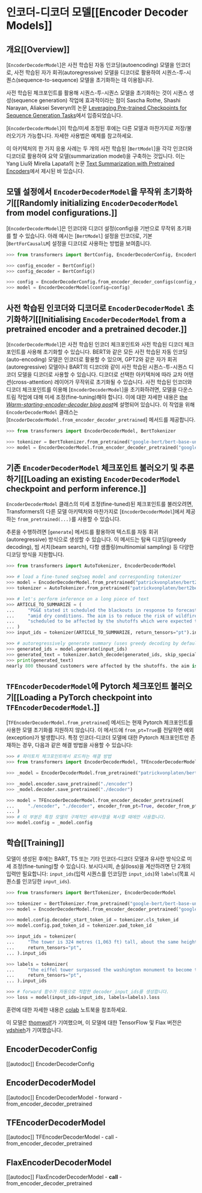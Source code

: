 <!--Copyright 2020 The HuggingFace Team. All rights reserved.

Licensed under the Apache License, Version 2.0 (the "License"); you may not use this file except in compliance with
the License. You may obtain a copy of the License at

http://www.apache.org/licenses/LICENSE-2.0

Unless required by applicable law or agreed to in writing, software distributed under the License is distributed on
an "AS IS" BASIS, WITHOUT WARRANTIES OR CONDITIONS OF ANY KIND, either express or implied. See the License for the
specific language governing permissions and limitations under the License.

⚠️ Note that this file is in Markdown but contain specific syntax for our doc-builder (similar to MDX) that may not be
rendered properly in your Markdown viewer.

-->

# 인코더-디코더 모델[[Encoder Decoder Models]]

## 개요[[Overview]]

[`EncoderDecoderModel`]은 사전 학습된 자동 인코딩(autoencoding) 모델을 인코더로, 사전 학습된 자가 회귀(autoregressive) 모델을 디코더로 활용하여 시퀀스-투-시퀀스(sequence-to-sequence) 모델을 초기화하는 데 이용됩니다.

사전 학습된 체크포인트를 활용해 시퀀스-투-시퀀스 모델을 초기화하는 것이 시퀀스 생성(sequence generation) 작업에 효과적이라는 점이 Sascha Rothe, Shashi Narayan, Aliaksei Severyn의 논문 [Leveraging Pre-trained Checkpoints for Sequence Generation Tasks](https://arxiv.org/abs/1907.12461)에서 입증되었습니다.

[`EncoderDecoderModel`]이 학습/미세 조정된 후에는 다른 모델과 마찬가지로 저장/불러오기가 가능합니다. 자세한 사용법은 예제를 참고하세요.

이 아키텍처의 한 가지 응용 사례는 두 개의 사전 학습된 [`BertModel`]을 각각 인코더와 디코더로 활용하여 요약 모델(summarization model)을 구축하는 것입니다. 이는 Yang Liu와 Mirella Lapata의 논문 [Text Summarization with Pretrained Encoders](https://arxiv.org/abs/1908.08345)에서 제시된 바 있습니다.

## 모델 설정에서 `EncoderDecoderModel`을 무작위 초기화하기[[Randomly initializing `EncoderDecoderModel` from model configurations.]]

[`EncoderDecoderModel`]은 인코더와 디코더 설정(config)을 기반으로 무작위 초기화를 할 수 있습니다. 아래 예시는 [`BertModel`] 설정을 인코더로, 기본 [`BertForCausalLM`] 설정을 디코더로 사용하는 방법을 보여줍니다.

```python
>>> from transformers import BertConfig, EncoderDecoderConfig, EncoderDecoderModel

>>> config_encoder = BertConfig()
>>> config_decoder = BertConfig()

>>> config = EncoderDecoderConfig.from_encoder_decoder_configs(config_encoder, config_decoder)
>>> model = EncoderDecoderModel(config=config)
```

## 사전 학습된 인코더와 디코더로 `EncoderDecoderModel` 초기화하기[[Initialising `EncoderDecoderModel` from a pretrained encoder and a pretrained decoder.]]

[`EncoderDecoderModel`]은 사전 학습된 인코더 체크포인트와 사전 학습된 디코더 체크포인트를 사용해 초기화할 수 있습니다. BERT와 같은 모든 사전 학습된 자동 인코딩(auto-encoding) 모델은 인코더로 활용할 수 있으며, GPT2와 같은 자가 회귀(autoregressive) 모델이나 BART의 디코더와 같이 사전 학습된 시퀀스-투-시퀀스 디코더 모델을 디코더로 사용할 수 있습니다. 디코더로 선택한 아키텍처에 따라 교차 어텐션(cross-attention) 레이어가 무작위로 초기화될 수 있습니다. 사전 학습된 인코더와 디코더 체크포인트를 이용해 [`EncoderDecoderModel`]을 초기화하려면, 모델을 다운스트림 작업에 대해 미세 조정(fine-tuning)해야 합니다. 이에 대한 자세한 내용은 [the *Warm-starting-encoder-decoder blog post*](https://huggingface.co/blog/warm-starting-encoder-decoder)에 설명되어 있습니다. 이 작업을 위해 `EncoderDecoderModel` 클래스는 [`EncoderDecoderModel.from_encoder_decoder_pretrained`] 메서드를 제공합니다.


```python
>>> from transformers import EncoderDecoderModel, BertTokenizer

>>> tokenizer = BertTokenizer.from_pretrained("google-bert/bert-base-uncased")
>>> model = EncoderDecoderModel.from_encoder_decoder_pretrained("google-bert/bert-base-uncased", "google-bert/bert-base-uncased")
```

## 기존 `EncoderDecoderModel` 체크포인트 불러오기 및 추론하기[[Loading an existing `EncoderDecoderModel` checkpoint and perform inference.]]

`EncoderDecoderModel` 클래스의 미세 조정(fine-tuned)된 체크포인트를 불러오려면, Transformers의 다른 모델 아키텍처와 마찬가지로 [`EncoderDecoderModel`]에서 제공하는 `from_pretrained(...)`를 사용할 수 있습니다.

추론을 수행하려면 [`generate`] 메서드를 활용하여 텍스트를 자동 회귀(autoregressive) 방식으로 생성할 수 있습니다. 이 메서드는 탐욕 디코딩(greedy decoding), 빔 서치(beam search), 다항 샘플링(multinomial sampling) 등 다양한 디코딩 방식을 지원합니다.

```python
>>> from transformers import AutoTokenizer, EncoderDecoderModel

>>> # load a fine-tuned seq2seq model and corresponding tokenizer
>>> model = EncoderDecoderModel.from_pretrained("patrickvonplaten/bert2bert_cnn_daily_mail")
>>> tokenizer = AutoTokenizer.from_pretrained("patrickvonplaten/bert2bert_cnn_daily_mail")

>>> # let's perform inference on a long piece of text
>>> ARTICLE_TO_SUMMARIZE = (
...     "PG&E stated it scheduled the blackouts in response to forecasts for high winds "
...     "amid dry conditions. The aim is to reduce the risk of wildfires. Nearly 800 thousand customers were "
...     "scheduled to be affected by the shutoffs which were expected to last through at least midday tomorrow."
... )
>>> input_ids = tokenizer(ARTICLE_TO_SUMMARIZE, return_tensors="pt").input_ids

>>> # autoregressively generate summary (uses greedy decoding by default)
>>> generated_ids = model.generate(input_ids)
>>> generated_text = tokenizer.batch_decode(generated_ids, skip_special_tokens=True)[0]
>>> print(generated_text)
nearly 800 thousand customers were affected by the shutoffs. the aim is to reduce the risk of wildfires. nearly 800, 000 customers were expected to be affected by high winds amid dry conditions. pg & e said it scheduled the blackouts to last through at least midday tomorrow.
```

## `TFEncoderDecoderModel`에 Pytorch 체크포인트 불러오기[[Loading a PyTorch checkpoint into `TFEncoderDecoderModel`.]]

[`TFEncoderDecoderModel.from_pretrained`] 메서드는 현재 Pytorch 체크포인트를 사용한 모델 초기화를 지원하지 않습니다. 이 메서드에 `from_pt=True`를 전달하면 예외(exception)가 발생합니다. 특정 인코더-디코더 모델에 대한 Pytorch 체크포인트만 존재하는 경우, 다음과 같은 해결 방법을 사용할 수 있습니다:

```python
>>> # 파이토치 체크포인트에서 로드하는 해결 방법
>>> from transformers import EncoderDecoderModel, TFEncoderDecoderModel

>>> _model = EncoderDecoderModel.from_pretrained("patrickvonplaten/bert2bert-cnn_dailymail-fp16")

>>> _model.encoder.save_pretrained("./encoder")
>>> _model.decoder.save_pretrained("./decoder")

>>> model = TFEncoderDecoderModel.from_encoder_decoder_pretrained(
...     "./encoder", "./decoder", encoder_from_pt=True, decoder_from_pt=True
... )
>>> # 이 부분은 특정 모델의 구체적인 세부사항을 복사할 때에만 사용합니다.
>>> model.config = _model.config
```

## 학습[[Training]]

모델이 생성된 후에는 BART, T5 또는 기타 인코더-디코더 모델과 유사한 방식으로 미세 조정(fine-tuning)할 수 있습니다.
보시다시피, 손실(loss)을 계산하려면 단 2개의 입력만 필요합니다: `input_ids`(입력 시퀀스를 인코딩한 `input_ids`)와 `labels`(목표 시퀀스를 인코딩한 `input_ids`).

```python
>>> from transformers import BertTokenizer, EncoderDecoderModel

>>> tokenizer = BertTokenizer.from_pretrained("google-bert/bert-base-uncased")
>>> model = EncoderDecoderModel.from_encoder_decoder_pretrained("google-bert/bert-base-uncased", "google-bert/bert-base-uncased")

>>> model.config.decoder_start_token_id = tokenizer.cls_token_id
>>> model.config.pad_token_id = tokenizer.pad_token_id

>>> input_ids = tokenizer(
...     "The tower is 324 metres (1,063 ft) tall, about the same height as an 81-storey building, and the tallest structure in Paris. Its base is square, measuring 125 metres (410 ft) on each side.During its construction, the Eiffel Tower surpassed the Washington Monument to become the tallest man-made structure in the world, a title it held for 41 years until the Chrysler Building in New York City was  finished in 1930. It was the first structure to reach a height of 300 metres. Due to the addition of a broadcasting aerial at the top of the tower in 1957, it is now taller than the Chrysler Building by 5.2 metres (17 ft).Excluding transmitters, the Eiffel Tower is the second tallest free-standing structure in France after the Millau Viaduct.",
...     return_tensors="pt",
... ).input_ids

>>> labels = tokenizer(
...     "the eiffel tower surpassed the washington monument to become the tallest structure in the world. it was the first structure to reach a height of 300 metres in paris in 1930. it is now taller than the chrysler building by 5. 2 metres ( 17 ft ) and is the second tallest free - standing structure in paris.",
...     return_tensors="pt",
... ).input_ids

>>> # forward 함수가 자동으로 적합한 decoder_input_ids를 생성합니다.
>>> loss = model(input_ids=input_ids, labels=labels).loss
```
훈련에 대한 자세한 내용은 [colab](https://colab.research.google.com/drive/1WIk2bxglElfZewOHboPFNj8H44_VAyKE?usp=sharing#scrollTo=ZwQIEhKOrJpl) 노트북을 참조하세요. 

이 모델은 [thomwolf](https://github.com/thomwolf)가 기여했으며, 이 모델에 대한 TensorFlow 및 Flax 버전은 [ydshieh](https://github.com/ydshieh)가 기여했습니다.


## EncoderDecoderConfig

[[autodoc]] EncoderDecoderConfig

<frameworkcontent>
<pt>

## EncoderDecoderModel

[[autodoc]] EncoderDecoderModel
    - forward
    - from_encoder_decoder_pretrained

</pt>
<tf>

## TFEncoderDecoderModel

[[autodoc]] TFEncoderDecoderModel
    - call
    - from_encoder_decoder_pretrained

</tf>
<jax>

## FlaxEncoderDecoderModel

[[autodoc]] FlaxEncoderDecoderModel
    - __call__
    - from_encoder_decoder_pretrained

</jax>
</frameworkcontent>
